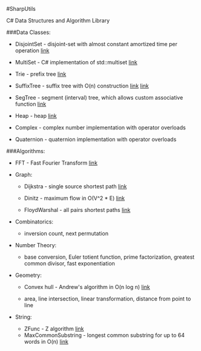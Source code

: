 #SharpUtils

C# Data Structures and Algorithm Library

###Data Classes:

- DisjointSet - disjoint-set with almost constant amortized time per operation [link](http://en.wikipedia.org/wiki/Disjoint-set_data_structure)

- MultiSet<T> - C# implementation of std::multiset [link](http://www.cplusplus.com/reference/set/multiset/)

- Trie<T> - prefix tree [link](http://en.wikipedia.org/wiki/Trie)

- SuffixTree<T> - suffix tree with O(n) construction [link](http://www.cise.ufl.edu/~sahni/dsaaj/enrich/c16/suffix.htm) [link](http://stackoverflow.com/questions/9452701/ukkonens-suffix-tree-algorithm-in-plain-english)

- SegTree<T> - segment (interval) tree, which allows custom associative function [link](http://en.wikipedia.org/wiki/Segment_tree)

- Heap<T> - heap [link](http://en.wikipedia.org/wiki/Heap_(data_structure))
	
- Complex - complex number implementation with operator overloads

- Quaternion - quaternion implementation with operator overloads

###Algorithms:
	
- FFT - Fast Fourier Transform [link](http://en.wikipedia.org/wiki/Fast_Fourier_transform)
	
- Graph:
  - Dijkstra - single source shortest path [link](http://en.wikipedia.org/wiki/Dijkstra's_algorithm)

  - Dinitz - maximum flow in O(V^2 * E) [link](http://en.wikipedia.org/wiki/Dinic's_algorithm)

  - FloydWarshal - all pairs shortest paths [link](http://en.wikipedia.org/wiki/Floyd%E2%80%93Warshall_algorithm)
		
- Combinatorics: 
  - inversion count, next permutation
		
- Number Theory:
  - base conversion, Euler totient function, prime factorization, greatest common divisor, fast exponentiation
	
- Geometry:
  - Convex hull - Andrew's algorithm in O(n log n) [link](http://en.wikibooks.org/wiki/Algorithm_Implementation/Geometry/Convex_hull/Monotone_chain)
  
  - area, line intersection, linear transformation, distance from point to line

- String:
  - ZFunc - Z algorithm [link](http://codeforces.com/blog/entry/3107)
  - MaxCommonSubstring - longest common substring for up to 64 words in O(n) [link](http://en.wikipedia.org/wiki/Longest_common_substring_problem)
				
